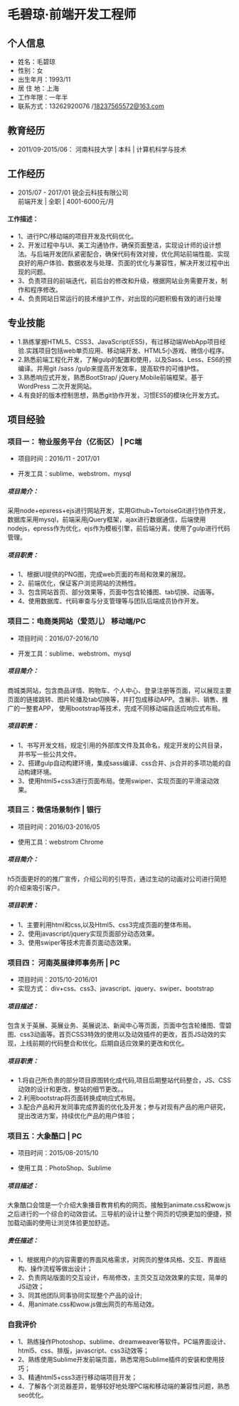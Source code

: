 # 毛碧琼·前端开发工程师

## 个人信息
* 姓名：毛碧琼	
* 性别：女
* 出生年月：1993/11          	
* 居 住 地：上海 
* 工作年限：一年半
* 联系方式：13262920076 /18237565572@163.com

## 教育经历
* 2011/09-2015/06：  河南科技大学   |  本科  |  计算机科学与技术

## 工作经历

* 2015/07 - 2017/01	锐企云科技有限公司  
	前端开发 | 全职 | 4001-6000元/月
#### 工作描述：
* 1、进行PC/移动端的项目开发及代码优化。
* 2、开发过程中与UI、美工沟通协作，确保页面整洁，实现设计师的设计想法。与后端开发团队紧密配合，确保代码有效对接，优化网站前端性能、实现良好的用户体验、数据收发与处理、页面的优化与兼容性，解决开发过程中出现的问题。
* 3、负责项目的前端迭代，前后台的修改和升级，根据网站业务需要开发，制作和程序修改。
* 4、负责网站日常运行的技术维护工作，对出现的问题积极有效的进行处理 

## 专业技能
* 1.熟练掌握HTML5、CSS3、JavaScript(ES5)，有过移动端WebApp项目经验.实践项目包括web单页应用、移动端开发、HTML5小游戏、微信小程序。
* 2.熟悉前端工程化开发，了解gulp的配置和使用，以及Sass、Less、ES6的预编译。并用git /sass /gulp来提高开发效率，提高软件的可维护性。
* 3.熟悉响应式开发，熟悉BootStrap/ jQuery.Mobile前端框架。基于WordPress 二次开发网站。
* 4.有良好的版本控制思想，熟悉git协作开发，习惯ES5的模块化开发方式。

## 项目经验

### 项目一： 物业服务平台（亿街区）  |  PC端

* 项目时间：2016/11 - 2017/01	

* 开发工具：sublime、webstrom、mysql
##### 项目简介：
采用node+epxress+ejs进行网站开发，实用Github+TortoiseGit进行协作开发，数据库采用mysql，前端采用jQuery框架，ajax进行数据通信，后端使用nodejs，epress作为优化，ejs作为模板引擎，前后端分离，使用了gulp进行代码管理。
##### 项目职责：
* 1、根据UI提供的PNG图，完成web页面的布局和效果的展现。
* 2、前端优化，保证客户浏览网站的流畅性。
* 3、包含网站首页、部分效果等，页面中包含轮播图、tab切换、动画等。
* 4、使用数据库、代码审查与分支管理等与团队后端成员协作开发。

### 项目二：电商类网站（爱范儿） 移动端/PC

* 项目时间：2016/07-2016/10	

* 开发工具：sublime、webstrom、mysql
##### 项目简介：
商城类网站，包含商品详情、购物车、个人中心、登录注册等页面，可以展现主要页面的链接跳转、图片轮播及tab切换等，并打包成移动APP。含展示、销售、推广的一整套APP， 使用bootstrap等技术，完成不同移动端自适应响应式布局。 
##### 项目职责：
* 1、书写开发文档，规定引用的外部库文件及其命名，规定开发的公共目录，并书写一些公共文件。
* 2、搭建gulp自动构建环境，集成sass编译、css合并、js合并的多项功能的自动构建环境。
* 3、使用html5+css3进行页面布局。使用swiper、实现页面的平滑滚动效果。

### 项目三：微信场景制作 | 银行

* 项目时间：2016/03-2016/05	

* 使用工具：webstrom Chrome

##### 项目简介：

h5页面更好的的推广宣传，介绍公司的引导页，通过生动的动画对公司进行简短的介绍来吸引客户。

##### 项目职责：

* 1、主要利用html和css,以及Html5、css3完成页面的整体布局。
* 2、使用javascript/jquery实现页面部分动态效果。
* 3、使用swiper等技术完善页面动态效果。

### 项目四：  河南英展律师事务所 |  PC

* 项目时间：2015/10-2016/01
* 实现方式： div+css、css3、javascript、jquery、swiper、bootstrap

##### 项目描述：

包含关于英展、英展业务、英展说法、新闻中心等页面，页面中包含轮播图、雪碧图、css3动画等。首页CSS3特效的使用以及动效插件的更改，首页JS动效的实现，上线前期的代码整合和优化。后期自适应效果的更改和优化。

##### 项目职责：

* 1.将自己所负责的部分项目原图转化成代码,项目后期整站代码整合，JS、CSS动效的设计和更改，整站的细节更改。。
* 2.利用bootstrap将页面转换成响应式布局。
* 3.配合产品和开发同事完成界面的优化及开发；参与对现有产品的用户研究，提出改进方案，持续优化产品的用户体验；


### 项目五：大象酷口 | PC

* 项目时间：2015/08-2015/10

* 使用工具：PhotoShop、Sublime

##### 项目描述：

大象酷口会馆是一个介绍大象播音教育机构的网页。接触到animate.css和wow.js之后进行的一个综合的动效尝试。三导航的设计让整个网页的切换更加的便捷，预加载动画的使用让浏览体验更加舒适。

##### 责任描述：

* 1、根据用户的内容需要的界面风格需求，对网页的整体风格、交互、界面结构、操作流程等做出设计；
* 2、负责网站版面的交互设计，布局修改，主页交互动效效果的实现，简单的JS动效；
* 3、同其他团队同事协同实现整个产品的设计;
* 4、用animate.css和wow.js做出网页的布局动效。
 
### 自我评价

* 1、熟练操作Photoshop、sublime、dreamweaver等软件。PC端界面设计、html5、css、排版，javascript、css3动效等；  
* 2、熟练使用Sublime开发前端页面，熟悉常用Sublime插件的安装和使用技巧；
* 3、精通html5+css3进行移动端项目开发；
* 4、了解各个浏览器差异，能够较好地处理PC端和移动端的兼容性问题，熟悉seo优化。
